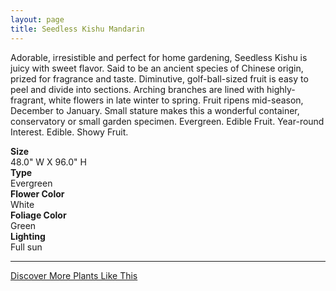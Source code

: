 ```yaml
---
layout: page
title: Seedless Kishu Mandarin
---
```


<div class="row">
  <div class="col-md-4">
    <div class="plant-image plant-image-large" style="background-image: url(&quot;https://s3-us-west-1.amazonaws.com/images.plantwithbloom.com/seedless_kishu_mandarin.jpg&quot;);"></div>
  </div>
  <div class="col-md-8">
    <div>
      <p>Adorable, irresistible and perfect for home gardening, Seedless Kishu is juicy with sweet flavor. Said to be an ancient species of Chinese origin, prized for fragrance and taste. Diminutive, golf-ball-sized fruit is easy to peel and divide into sections. Arching branches are lined with highly-fragrant, white flowers in late winter to spring. Fruit ripens mid-season, December to January. Small stature makes this a wonderful container, conservatory or small garden specimen. Evergreen. Edible Fruit. Year-round Interest. Edible. Showy Fruit.</p>
      <div class="row">
        <div class="col-md-3">
          <strong>Size</strong>
        </div>
        <div class="col-md-9">48.0" W X 96.0" H</div>
      </div>
      <div class="row">
        <div class="col-md-3">
          <strong>Type</strong>
        </div>
        <div class="col-md-9">Evergreen </div>
      </div>
      <div class="row">
        <div class="col-md-3">
          <strong>Flower Color</strong>
        </div>
        <div class="col-md-9">White</div>
      </div>
      <div class="row">
        <div class="col-md-3">
          <strong>Foliage Color</strong>
        </div>
        <div class="col-md-9">Green</div>
      </div>
      <div class="row">
        <div class="col-md-3">
          <strong>Lighting</strong>
        </div>
        <div class="col-md-9">Full sun</div>
      </div>
    </div>
    <hr/>
    <a class="btn btn-default" href="http://app.plantwithbloom.com/search">Discover More Plants Like This</a>
  </div>
</div>